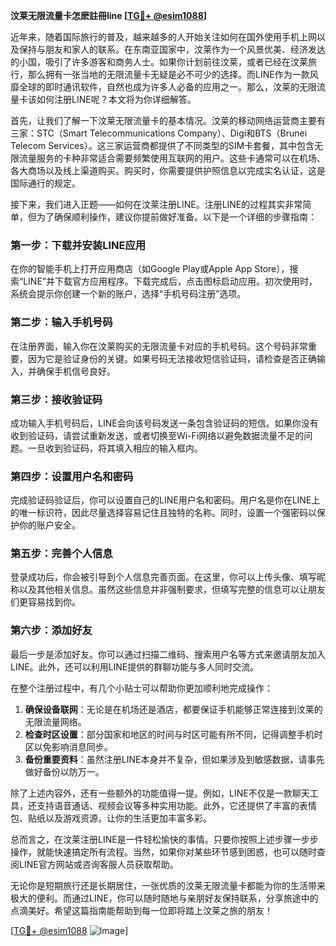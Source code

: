 **汶莱无限流量卡怎麽註冊line [[TG💪+ @esim1088](https://t.me/s/esim1088)]**

近年来，随着国际旅行的普及，越来越多的人开始关注如何在国外使用手机上网以及保持与朋友和家人的联系。在东南亚国家中，汶莱作为一个风景优美、经济发达的小国，吸引了许多游客和商务人士。如果你计划前往汶莱，或者已经在汶莱旅行，那么拥有一张当地的无限流量卡无疑是必不可少的选择。而LINE作为一款风靡全球的即时通讯软件，自然也成为许多人必备的应用之一。那么，汶莱的无限流量卡该如何注册LINE呢？本文将为你详细解答。

首先，让我们了解一下汶莱无限流量卡的基本情况。汶莱的移动网络运营商主要有三家：STC（Smart Telecommunications Company）、Digi和BTS（Brunei Telecom Services）。这三家运营商都提供了不同类型的SIM卡套餐，其中包含无限流量服务的卡种非常适合需要频繁使用互联网的用户。这些卡通常可以在机场、各大商场以及线上渠道购买。购买时，你需要提供护照信息以完成实名认证，这是国际通行的规定。

接下来，我们进入正题——如何在汶莱注册LINE。注册LINE的过程其实非常简单，但为了确保顺利操作，建议你提前做好准备。以下是一个详细的步骤指南：

### 第一步：下载并安装LINE应用

在你的智能手机上打开应用商店（如Google Play或Apple App Store），搜索“LINE”并下载官方应用程序。下载完成后，点击图标启动应用。初次使用时，系统会提示你创建一个新的账户，选择“手机号码注册”选项。

### 第二步：输入手机号码

在注册界面，输入你在汶莱购买的无限流量卡对应的手机号码。这个号码非常重要，因为它是验证身份的关键。如果号码无法接收短信验证码，请检查是否正确输入，并确保手机信号良好。

### 第三步：接收验证码

成功输入手机号码后，LINE会向该号码发送一条包含验证码的短信。如果你没有收到验证码，请尝试重新发送，或者切换至Wi-Fi网络以避免数据流量不足的问题。一旦收到验证码，将其填入相应的输入框内。

### 第四步：设置用户名和密码

完成验证码验证后，你可以设置自己的LINE用户名和密码。用户名是你在LINE上的唯一标识符，因此尽量选择容易记住且独特的名称。同时，设置一个强密码以保护你的账户安全。

### 第五步：完善个人信息

登录成功后，你会被引导到个人信息完善页面。在这里，你可以上传头像、填写昵称以及其他相关信息。虽然这些信息并非强制要求，但填写完整的信息可以让朋友们更容易找到你。

### 第六步：添加好友

最后一步是添加好友。你可以通过扫描二维码、搜索用户名等方式来邀请朋友加入LINE。此外，还可以利用LINE提供的群聊功能与多人同时交流。

在整个注册过程中，有几个小贴士可以帮助你更加顺利地完成操作：

1. **确保设备联网**：无论是在机场还是酒店，都要保证手机能够正常连接到汶莱的无限流量网络。
2. **检查时区设置**：部分国家和地区的时间与时区可能有所不同，记得调整手机时区以免影响消息同步。
3. **备份重要资料**：虽然注册LINE本身并不复杂，但如果涉及到敏感数据，请事先做好备份以防万一。

除了上述内容外，还有一些额外的功能值得一提。例如，LINE不仅是一款聊天工具，还支持语音通话、视频会议等多种实用功能。此外，它还提供了丰富的表情包、贴纸以及游戏资源，让你的生活更加丰富多彩。

总而言之，在汶莱注册LINE是一件轻松愉快的事情。只要你按照上述步骤一步步操作，就能快速搞定所有流程。当然，如果你对某些环节感到困惑，也可以随时查阅LINE官方网站或咨询客服人员获取帮助。

无论你是短期旅行还是长期居住，一张优质的汶莱无限流量卡都能为你的生活带来极大的便利。而通过LINE，你可以随时随地与亲朋好友保持联系，分享旅途中的点滴美好。希望这篇指南能帮助到每一位即将踏上汶莱之旅的朋友！

[[TG💪+ @esim1088](https://t.me/s/esim1088) ![Image](https://i.postimg.cc/4NQfJmqS/Snipaste-2025-05-13-00-14-12.png)]